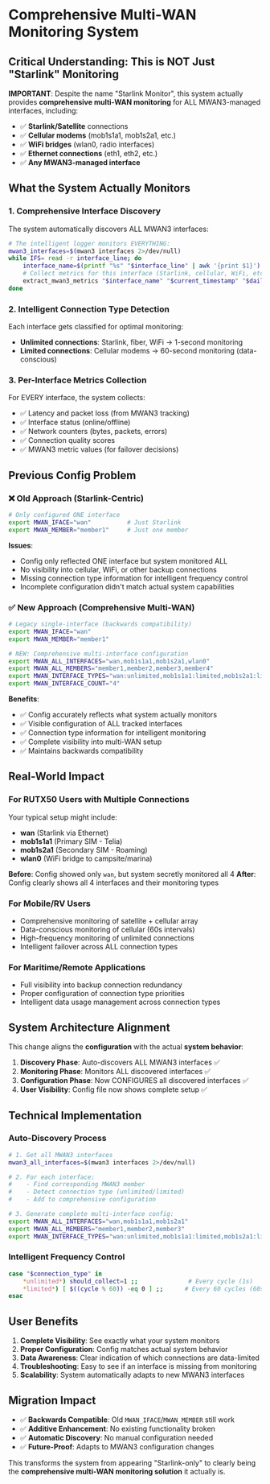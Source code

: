 # Comprehensive Multi-WAN Monitoring System

## Critical Understanding: This is NOT Just "Starlink" Monitoring

**IMPORTANT**: Despite the name "Starlink Monitor", this system actually provides **comprehensive multi-WAN monitoring** for ALL MWAN3-managed interfaces, including:

- ✅ **Starlink/Satellite** connections
- ✅ **Cellular modems** (mob1s1a1, mob1s2a1, etc.)  
- ✅ **WiFi bridges** (wlan0, radio interfaces)
- ✅ **Ethernet connections** (eth1, eth2, etc.)
- ✅ **Any MWAN3-managed interface**

## What the System Actually Monitors

### 1. **Comprehensive Interface Discovery**
The system automatically discovers ALL MWAN3 interfaces:
```bash
# The intelligent logger monitors EVERYTHING:
mwan3_interfaces=$(mwan3 interfaces 2>/dev/null)
while IFS= read -r interface_line; do
    interface_name=$(printf "%s" "$interface_line" | awk '{print $1}')
    # Collect metrics for this interface (Starlink, cellular, WiFi, etc.)
    extract_mwan3_metrics "$interface_name" "$current_timestamp" "$daily_file"
done
```

### 2. **Intelligent Connection Type Detection**
Each interface gets classified for optimal monitoring:
- **Unlimited connections**: Starlink, fiber, WiFi → 1-second monitoring
- **Limited connections**: Cellular modems → 60-second monitoring (data-conscious)

### 3. **Per-Interface Metrics Collection**
For EVERY interface, the system collects:
- ✅ Latency and packet loss (from MWAN3 tracking)
- ✅ Interface status (online/offline)
- ✅ Network counters (bytes, packets, errors)
- ✅ Connection quality scores
- ✅ MWAN3 metric values (for failover decisions)

## Previous Config Problem

### ❌ **Old Approach** (Starlink-Centric)
```bash
# Only configured ONE interface
export MWAN_IFACE="wan"          # Just Starlink
export MWAN_MEMBER="member1"     # Just one member
```

**Issues**:
- Config only reflected ONE interface but system monitored ALL
- No visibility into cellular, WiFi, or other backup connections
- Missing connection type information for intelligent frequency control
- Incomplete configuration didn't match actual system capabilities

### ✅ **New Approach** (Comprehensive Multi-WAN)
```bash
# Legacy single-interface (backwards compatibility)
export MWAN_IFACE="wan"
export MWAN_MEMBER="member1"

# NEW: Comprehensive multi-interface configuration
export MWAN_ALL_INTERFACES="wan,mob1s1a1,mob1s2a1,wlan0"
export MWAN_ALL_MEMBERS="member1,member2,member3,member4"
export MWAN_INTERFACE_TYPES="wan:unlimited,mob1s1a1:limited,mob1s2a1:limited,wlan0:unlimited"
export MWAN_INTERFACE_COUNT="4"
```

**Benefits**:
- ✅ Config accurately reflects what system actually monitors
- ✅ Visible configuration of ALL tracked interfaces
- ✅ Connection type information for intelligent monitoring
- ✅ Complete visibility into multi-WAN setup
- ✅ Maintains backwards compatibility

## Real-World Impact

### For RUTX50 Users with Multiple Connections
Your typical setup might include:
- **wan** (Starlink via Ethernet)
- **mob1s1a1** (Primary SIM - Telia)
- **mob1s2a1** (Secondary SIM - Roaming) 
- **wlan0** (WiFi bridge to campsite/marina)

**Before**: Config showed only `wan`, but system secretly monitored all 4
**After**: Config clearly shows all 4 interfaces and their monitoring types

### For Mobile/RV Users
- Comprehensive monitoring of satellite + cellular array
- Data-conscious monitoring of cellular (60s intervals)
- High-frequency monitoring of unlimited connections
- Intelligent failover across ALL connection types

### For Maritime/Remote Applications  
- Full visibility into backup connection redundancy
- Proper configuration of connection type priorities
- Intelligent data usage management across connection types

## System Architecture Alignment

This change aligns the **configuration** with the actual **system behavior**:

1. **Discovery Phase**: Auto-discovers ALL MWAN3 interfaces ✅
2. **Monitoring Phase**: Monitors ALL discovered interfaces ✅  
3. **Configuration Phase**: Now CONFIGURES all discovered interfaces ✅
4. **User Visibility**: Config file now shows complete setup ✅

## Technical Implementation

### Auto-Discovery Process
```bash
# 1. Get all MWAN3 interfaces
mwan3_all_interfaces=$(mwan3 interfaces 2>/dev/null)

# 2. For each interface:
#    - Find corresponding MWAN3 member
#    - Detect connection type (unlimited/limited)
#    - Add to comprehensive configuration

# 3. Generate complete multi-interface config:
export MWAN_ALL_INTERFACES="wan,mob1s1a1,mob1s2a1"
export MWAN_ALL_MEMBERS="member1,member2,member3" 
export MWAN_INTERFACE_TYPES="wan:unlimited,mob1s1a1:limited,mob1s2a1:limited"
```

### Intelligent Frequency Control
```bash
case "$connection_type" in
    *unlimited*) should_collect=1 ;;              # Every cycle (1s)
    *limited*) [ $((cycle % 60)) -eq 0 ] ;;      # Every 60 cycles (60s)
esac
```

## User Benefits

1. **Complete Visibility**: See exactly what your system monitors
2. **Proper Configuration**: Config matches actual system behavior  
3. **Data Awareness**: Clear indication of which connections are data-limited
4. **Troubleshooting**: Easy to see if an interface is missing from monitoring
5. **Scalability**: System automatically adapts to new MWAN3 interfaces

## Migration Impact

- ✅ **Backwards Compatible**: Old `MWAN_IFACE`/`MWAN_MEMBER` still work
- ✅ **Additive Enhancement**: No existing functionality broken
- ✅ **Automatic Discovery**: No manual configuration needed
- ✅ **Future-Proof**: Adapts to MWAN3 configuration changes

This transforms the system from appearing "Starlink-only" to clearly being the **comprehensive multi-WAN monitoring solution** it actually is.
